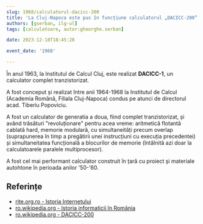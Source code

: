 ```yaml
---
slug: 1968/calculatorul-dacicc-200
title: 'La Cluj-Napoca este pus în funcțiune calculatorul „DACICC-200”'
authors: [gserban, ilg-ul]
tags: [calculatoare, autor:gheorghe.serban]

date: 2023-12-18T18:45:28

event_date: '1968'

---
```


În anul 1963, la Institutul de Calcul Cluj, este realizat **DACICC-1**, un
calculator complet tranzistorizat.

<!-- truncate -->

A fost conceput și realizat între anii 1964-1968 la Institutul de Calcul
(Academia Română, Filiala Cluj-Napoca) condus pe atunci de directorul
acad. Tiberiu Popoviciu.

A fost un calculator de generatia a doua, fiind complet tranzistorizat,
și având trăsături "revoluționare" pentru acea vreme: aritmetică flotantă
cablată hard, memorie modulară, cu simultaneități precum overlap
(suprapunerea în timp a pregătirii unei instrucțiuni cu execuția
precedentei) și simultaneitatea funcțională a blocurilor de memorie
(întâlnită azi doar la calculatoarele paralele multiprocesor).

A fost cel mai performant calculator construit în țară cu proiect
și materiale autohtone în perioada anilor '50-'60.

## Referințe

- [rite.org.ro - Istoria Internetului](https://rite.org.ro/istoria-internetului/)
- [ro.wikipedia.org - Istoria informaticii în România](https://ro.wikipedia.org/wiki/Istoria_informaticii_în_România)
- [ro.wikipedia.org - DACICC-200](https://ro.wikipedia.org/wiki/DACICC-200)
